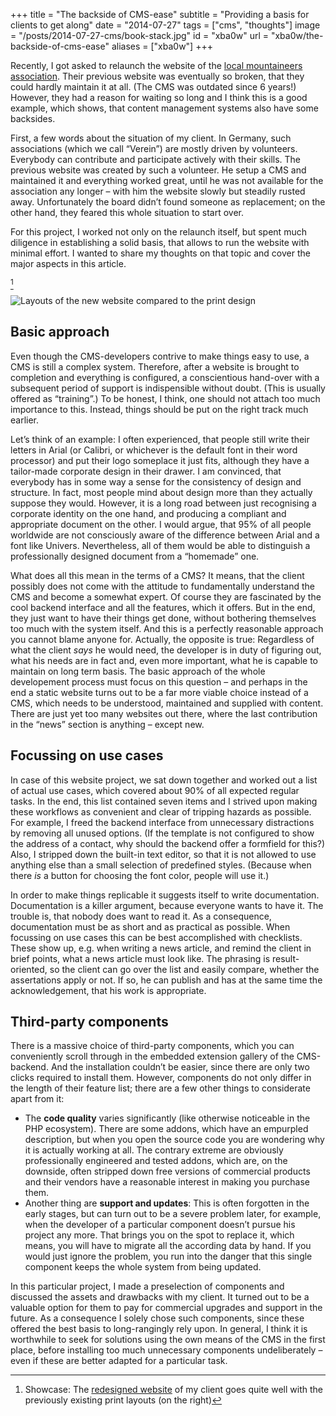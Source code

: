 +++
title = "The backside of CMS-ease"
subtitle = "Providing a basis for clients to get along"
date = "2014-07-27"
tags = ["cms", "thoughts"]
image = "/posts/2014-07-27-cms/book-stack.jpg"
id = "xba0w"
url = "xba0w/the-backside-of-cms-ease"
aliases = ["xba0w"]
+++

Recently, I got asked to relaunch the website of the [local mountaineers association](http://dav-aachen.de). Their previous website was eventually so broken, that they could hardly maintain it at all. (The CMS was outdated since 6 years!) However, they had a reason for waiting so long and I think this is a good example, which shows, that content management systems also have some backsides.

First, a few words about the situation of my client. In Germany, such associations (which we call “Verein”) are mostly driven by volunteers. Everybody can contribute and participate actively with their skills. The previous website was created by such a volunteer. He setup a CMS and maintained it and everything worked great, until he was not available for the association any longer – with him the website slowly but steadily rusted away. Unfortunately the board didn’t found someone as replacement; on the other hand, they feared this whole situation to start over.

For this project, I worked not only on the relaunch itself, but spent much diligence in establishing a solid basis, that allows to run the website with minimal effort. I wanted to share my thoughts on that topic and cover the major aspects in this article.

[^1]

![Layouts of the new website compared to the print design](/posts/2014-07-27-cms/davac-layout.png)

## Basic approach

Even though the CMS-developers contrive to make things easy to use, a CMS is still a complex system. Therefore, after a website is brought to completion and everything is configured, a conscientious hand-over with a subsequent period of support is indispensible without doubt. (This is usually offered as “training”.) To be honest, I think, one should not attach too much importance to this. Instead, things should be put on the right track much earlier.

Let’s think of an example: I often experienced, that people still write their letters in Arial (or Calibri, or whichever is the default font in their word processor) and put their logo someplace it just fits, although they have a tailor-made corporate design in their drawer. I am convinced, that everybody has in some way a sense for the consistency of design and structure. In fact, most people mind about design more than they actually suppose they would. However, it is a long road between just recognising a corporate identity on the one hand, and producing a compliant and appropriate document on the other. I would argue, that 95% of all people worldwide are not consciously aware of the difference between Arial and a font like Univers. Nevertheless, all of them would be able to distinguish a professionally designed document from a “homemade” one.

What does all this mean in the terms of a CMS? It means, that the client possibly does not come with the attitude to fundamentally understand the CMS and become a somewhat expert. Of course they are fascinated by the cool backend interface and all the features, which it offers. But in the end, they just want to have their things get done, without bothering themselves too much with the system itself. And this is a perfectly reasonable approach you cannot blame anyone for. Actually, the opposite is true: Regardless of what the client <i>says</i> he would need, the developer is in duty of figuring out, what his needs are in fact and, even more important, what he is capable to maintain on long term basis. The basic approach of the whole developement process must focus on this question – and perhaps in the end a static website turns out to be a far more viable choice instead of a CMS, which needs to be understood, maintained and supplied with content. There are just yet too many websites out there, where the last contribution in the “news” section is anything – except new.

## Focussing on use cases

In case of this website project, we sat down together and worked out a list of actual use cases, which covered about 90% of all expected regular tasks. In the end, this list contained seven items and I strived upon making these workflows as convenient and clear of tripping hazards as possible. For example, I freed the backend interface from unnecessary distractions by removing all unused options. (If the template is not configured to show the address of a contact, why should the backend offer a formfield for this?) Also, I stripped down the built-in text editor, so that it is not allowed to use anything else than a small selection of predefined styles. (Because when there *is* a button for choosing the font color, people will use it.)

In order to make things replicable it suggests itself to write documentation. Documentation is a killer argument, because everyone wants to have it. The trouble is, that nobody does want to read it. As a consequence, documentation must be as short and as practical as possible. When focussing on use cases this can be best accomplished with checklists. These show up, e.g. when writing a news article, and remind the client in brief points, what a news article must look like. The phrasing is result-oriented, so the client can go over the list and easily compare, whether the assertations apply or not. If so, he can publish and has at the same time the acknowledgement, that his work is appropriate.

## Third-party components

There is a massive choice of third-party components, which you can conveniently scroll through in the embedded extension gallery of the CMS-backend. And the installation couldn’t be easier, since there are only two clicks required to install them. However, components do not only differ in the length of their feature list; there are a few other things to considerate apart from it:

- The **code quality** varies significantly (like otherwise noticeable in the PHP ecosystem). There are some addons, which have an empurpled description, but when you open the source code you are wondering why it is actually working at all. The contrary extreme are obviously professionally engineered and tested addons, which are, on the downside, often stripped down free versions of commercial products and their vendors have a reasonable interest in making you purchase them.
- Another thing are **support and updates**: This is often forgotten in the early stages, but can turn out to be a severe problem later, for example, when the developer of a particular component doesn’t pursue his project any more. That brings you on the spot to replace it, which means, you will have to migrate all the according data by hand. If you would just ignore the problem, you run into the danger that this single component keeps the whole system from being updated.

In this particular project, I made a preselection of components and discussed the assets and drawbacks with my client. It turned out to be a valuable option for them to pay for commercial upgrades and support in the future. As a consequence I solely chose such components, since these offered the best basis to long-rangingly rely upon. In general, I think it is worthwhile to seek for solutions using the own means of the CMS in the first place, before installing too much unnecessary components undeliberately – even if these are better adapted for a particular task.


[^1]: Showcase: The [redesigned website](http://dav-aachen.de) of my client goes quite well with the previously existing print layouts (on the right)
